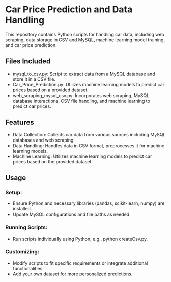 # Car Price Prediction and Data Handling
This repository contains Python scripts for handling car data, including web scraping, data storage in CSV and MySQL, machine learning model training, and car price prediction.

## Files Included
- mysql_to_csv.py: Script to extract data from a MySQL database and store it in a CSV file.
- Car_Price_Prediction.py: Utilizes machine learning models to predict car prices based on a provided dataset.
- web_scraping_mysql_csv.py: Incorporates web scraping, MySQL database interactions, CSV file handling, and machine learning to predict car prices.

## Features
- Data Collection: Collects car data from various sources including MySQL databases and web scraping.
- Data Handling: Handles data in CSV format, preprocesses it for machine learning models.
- Machine Learning: Utilizes machine learning models to predict car prices based on the provided dataset.

## Usage
### Setup:
- Ensure Python and necessary libraries (pandas, scikit-learn, numpy) are installed.
- Update MySQL configurations and file paths as needed.

### Running Scripts:
- Run scripts individually using Python, e.g., python createCsv.py.

### Customizing:
- Modify scripts to fit specific requirements or integrate additional functionalities.
- Add your own dataset for more personalized predictions.